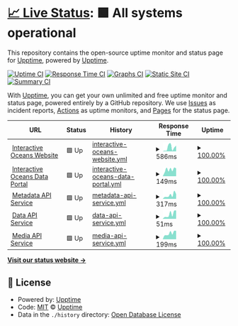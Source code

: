 # [📈 Live Status](https://upptime.github.io/upptime): <!--live status--> **🟩 All systems operational**

This repository contains the open-source uptime monitor and status page for [Upptime](https://upptime.js.org), powered by [Upptime](https://github.com/upptime/upptime).

[![Uptime CI](https://github.com/koj-co/upptime/workflows/Uptime%20CI/badge.svg)](https://github.com/koj-co/upptime/actions?query=workflow%3A%22Uptime+CI%22)
[![Response Time CI](https://github.com/koj-co/upptime/workflows/Response%20Time%20CI/badge.svg)](https://github.com/koj-co/upptime/actions?query=workflow%3A%22Response+Time+CI%22)
[![Graphs CI](https://github.com/koj-co/upptime/workflows/Graphs%20CI/badge.svg)](https://github.com/koj-co/upptime/actions?query=workflow%3A%22Graphs+CI%22)
[![Static Site CI](https://github.com/koj-co/upptime/workflows/Static%20Site%20CI/badge.svg)](https://github.com/koj-co/upptime/actions?query=workflow%3A%22Static+Site+CI%22)
[![Summary CI](https://github.com/koj-co/upptime/workflows/Summary%20CI/badge.svg)](https://github.com/koj-co/upptime/actions?query=workflow%3A%22Summary+CI%22)

With [Upptime](https://upptime.js.org), you can get your own unlimited and free uptime monitor and status page, powered entirely by a GitHub repository. We use [Issues](https://github.com/upptime/upptime/issues) as incident reports, [Actions](https://github.com/cormorack/service-status/actions) as uptime monitors, and [Pages](https://upptime.github.io/upptime) for the status page.

<!--start: status pages-->
<!-- This summary is generated by Upptime (https://github.com/upptime/upptime) -->
<!-- Do not edit this manually, your changes will be overwritten -->
<!-- prettier-ignore -->
| URL | Status | History | Response Time | Uptime |
| --- | ------ | ------- | ------------- | ------ |
| <img alt="" src="https://favicons.githubusercontent.com/interactiveoceans.washington.edu" height="13"> [Interactive Oceans Website](https://interactiveoceans.washington.edu) | 🟩 Up | [interactive-oceans-website.yml](https://github.com/cormorack/service-status/commits/HEAD/history/interactive-oceans-website.yml) | <details><summary><img alt="Response time graph" src="./graphs/interactive-oceans-website/response-time-week.png" height="20"> 586ms</summary><br><a href="https://cormorack.github.io/service-status/history/interactive-oceans-website"><img alt="Response time 649" src="https://img.shields.io/endpoint?url=https%3A%2F%2Fraw.githubusercontent.com%2Fcormorack%2Fservice-status%2FHEAD%2Fapi%2Finteractive-oceans-website%2Fresponse-time.json"></a><br><a href="https://cormorack.github.io/service-status/history/interactive-oceans-website"><img alt="24-hour response time 890" src="https://img.shields.io/endpoint?url=https%3A%2F%2Fraw.githubusercontent.com%2Fcormorack%2Fservice-status%2FHEAD%2Fapi%2Finteractive-oceans-website%2Fresponse-time-day.json"></a><br><a href="https://cormorack.github.io/service-status/history/interactive-oceans-website"><img alt="7-day response time 586" src="https://img.shields.io/endpoint?url=https%3A%2F%2Fraw.githubusercontent.com%2Fcormorack%2Fservice-status%2FHEAD%2Fapi%2Finteractive-oceans-website%2Fresponse-time-week.json"></a><br><a href="https://cormorack.github.io/service-status/history/interactive-oceans-website"><img alt="30-day response time 514" src="https://img.shields.io/endpoint?url=https%3A%2F%2Fraw.githubusercontent.com%2Fcormorack%2Fservice-status%2FHEAD%2Fapi%2Finteractive-oceans-website%2Fresponse-time-month.json"></a><br><a href="https://cormorack.github.io/service-status/history/interactive-oceans-website"><img alt="1-year response time 630" src="https://img.shields.io/endpoint?url=https%3A%2F%2Fraw.githubusercontent.com%2Fcormorack%2Fservice-status%2FHEAD%2Fapi%2Finteractive-oceans-website%2Fresponse-time-year.json"></a></details> | <details><summary><a href="https://cormorack.github.io/service-status/history/interactive-oceans-website">100.00%</a></summary><a href="https://cormorack.github.io/service-status/history/interactive-oceans-website"><img alt="All-time uptime 100.00%" src="https://img.shields.io/endpoint?url=https%3A%2F%2Fraw.githubusercontent.com%2Fcormorack%2Fservice-status%2FHEAD%2Fapi%2Finteractive-oceans-website%2Fuptime.json"></a><br><a href="https://cormorack.github.io/service-status/history/interactive-oceans-website"><img alt="24-hour uptime 100.00%" src="https://img.shields.io/endpoint?url=https%3A%2F%2Fraw.githubusercontent.com%2Fcormorack%2Fservice-status%2FHEAD%2Fapi%2Finteractive-oceans-website%2Fuptime-day.json"></a><br><a href="https://cormorack.github.io/service-status/history/interactive-oceans-website"><img alt="7-day uptime 100.00%" src="https://img.shields.io/endpoint?url=https%3A%2F%2Fraw.githubusercontent.com%2Fcormorack%2Fservice-status%2FHEAD%2Fapi%2Finteractive-oceans-website%2Fuptime-week.json"></a><br><a href="https://cormorack.github.io/service-status/history/interactive-oceans-website"><img alt="30-day uptime 100.00%" src="https://img.shields.io/endpoint?url=https%3A%2F%2Fraw.githubusercontent.com%2Fcormorack%2Fservice-status%2FHEAD%2Fapi%2Finteractive-oceans-website%2Fuptime-month.json"></a><br><a href="https://cormorack.github.io/service-status/history/interactive-oceans-website"><img alt="1-year uptime 100.00%" src="https://img.shields.io/endpoint?url=https%3A%2F%2Fraw.githubusercontent.com%2Fcormorack%2Fservice-status%2FHEAD%2Fapi%2Finteractive-oceans-website%2Fuptime-year.json"></a></details>
| <img alt="" src="https://favicons.githubusercontent.com/app.interactiveoceans.washington.edu" height="13"> [Interactive Oceans Data Portal](https://app.interactiveoceans.washington.edu) | 🟩 Up | [interactive-oceans-data-portal.yml](https://github.com/cormorack/service-status/commits/HEAD/history/interactive-oceans-data-portal.yml) | <details><summary><img alt="Response time graph" src="./graphs/interactive-oceans-data-portal/response-time-week.png" height="20"> 149ms</summary><br><a href="https://cormorack.github.io/service-status/history/interactive-oceans-data-portal"><img alt="Response time 235" src="https://img.shields.io/endpoint?url=https%3A%2F%2Fraw.githubusercontent.com%2Fcormorack%2Fservice-status%2FHEAD%2Fapi%2Finteractive-oceans-data-portal%2Fresponse-time.json"></a><br><a href="https://cormorack.github.io/service-status/history/interactive-oceans-data-portal"><img alt="24-hour response time 176" src="https://img.shields.io/endpoint?url=https%3A%2F%2Fraw.githubusercontent.com%2Fcormorack%2Fservice-status%2FHEAD%2Fapi%2Finteractive-oceans-data-portal%2Fresponse-time-day.json"></a><br><a href="https://cormorack.github.io/service-status/history/interactive-oceans-data-portal"><img alt="7-day response time 149" src="https://img.shields.io/endpoint?url=https%3A%2F%2Fraw.githubusercontent.com%2Fcormorack%2Fservice-status%2FHEAD%2Fapi%2Finteractive-oceans-data-portal%2Fresponse-time-week.json"></a><br><a href="https://cormorack.github.io/service-status/history/interactive-oceans-data-portal"><img alt="30-day response time 224" src="https://img.shields.io/endpoint?url=https%3A%2F%2Fraw.githubusercontent.com%2Fcormorack%2Fservice-status%2FHEAD%2Fapi%2Finteractive-oceans-data-portal%2Fresponse-time-month.json"></a><br><a href="https://cormorack.github.io/service-status/history/interactive-oceans-data-portal"><img alt="1-year response time 227" src="https://img.shields.io/endpoint?url=https%3A%2F%2Fraw.githubusercontent.com%2Fcormorack%2Fservice-status%2FHEAD%2Fapi%2Finteractive-oceans-data-portal%2Fresponse-time-year.json"></a></details> | <details><summary><a href="https://cormorack.github.io/service-status/history/interactive-oceans-data-portal">100.00%</a></summary><a href="https://cormorack.github.io/service-status/history/interactive-oceans-data-portal"><img alt="All-time uptime 100.00%" src="https://img.shields.io/endpoint?url=https%3A%2F%2Fraw.githubusercontent.com%2Fcormorack%2Fservice-status%2FHEAD%2Fapi%2Finteractive-oceans-data-portal%2Fuptime.json"></a><br><a href="https://cormorack.github.io/service-status/history/interactive-oceans-data-portal"><img alt="24-hour uptime 100.00%" src="https://img.shields.io/endpoint?url=https%3A%2F%2Fraw.githubusercontent.com%2Fcormorack%2Fservice-status%2FHEAD%2Fapi%2Finteractive-oceans-data-portal%2Fuptime-day.json"></a><br><a href="https://cormorack.github.io/service-status/history/interactive-oceans-data-portal"><img alt="7-day uptime 100.00%" src="https://img.shields.io/endpoint?url=https%3A%2F%2Fraw.githubusercontent.com%2Fcormorack%2Fservice-status%2FHEAD%2Fapi%2Finteractive-oceans-data-portal%2Fuptime-week.json"></a><br><a href="https://cormorack.github.io/service-status/history/interactive-oceans-data-portal"><img alt="30-day uptime 100.00%" src="https://img.shields.io/endpoint?url=https%3A%2F%2Fraw.githubusercontent.com%2Fcormorack%2Fservice-status%2FHEAD%2Fapi%2Finteractive-oceans-data-portal%2Fuptime-month.json"></a><br><a href="https://cormorack.github.io/service-status/history/interactive-oceans-data-portal"><img alt="1-year uptime 100.00%" src="https://img.shields.io/endpoint?url=https%3A%2F%2Fraw.githubusercontent.com%2Fcormorack%2Fservice-status%2FHEAD%2Fapi%2Finteractive-oceans-data-portal%2Fuptime-year.json"></a></details>
| <img alt="" src="https://favicons.githubusercontent.com/api.interactiveoceans.washington.edu" height="13"> [Metadata API Service](https://api.interactiveoceans.washington.edu/metadata/status) | 🟩 Up | [metadata-api-service.yml](https://github.com/cormorack/service-status/commits/HEAD/history/metadata-api-service.yml) | <details><summary><img alt="Response time graph" src="./graphs/metadata-api-service/response-time-week.png" height="20"> 317ms</summary><br><a href="https://cormorack.github.io/service-status/history/metadata-api-service"><img alt="Response time 377" src="https://img.shields.io/endpoint?url=https%3A%2F%2Fraw.githubusercontent.com%2Fcormorack%2Fservice-status%2FHEAD%2Fapi%2Fmetadata-api-service%2Fresponse-time.json"></a><br><a href="https://cormorack.github.io/service-status/history/metadata-api-service"><img alt="24-hour response time 420" src="https://img.shields.io/endpoint?url=https%3A%2F%2Fraw.githubusercontent.com%2Fcormorack%2Fservice-status%2FHEAD%2Fapi%2Fmetadata-api-service%2Fresponse-time-day.json"></a><br><a href="https://cormorack.github.io/service-status/history/metadata-api-service"><img alt="7-day response time 317" src="https://img.shields.io/endpoint?url=https%3A%2F%2Fraw.githubusercontent.com%2Fcormorack%2Fservice-status%2FHEAD%2Fapi%2Fmetadata-api-service%2Fresponse-time-week.json"></a><br><a href="https://cormorack.github.io/service-status/history/metadata-api-service"><img alt="30-day response time 294" src="https://img.shields.io/endpoint?url=https%3A%2F%2Fraw.githubusercontent.com%2Fcormorack%2Fservice-status%2FHEAD%2Fapi%2Fmetadata-api-service%2Fresponse-time-month.json"></a><br><a href="https://cormorack.github.io/service-status/history/metadata-api-service"><img alt="1-year response time 367" src="https://img.shields.io/endpoint?url=https%3A%2F%2Fraw.githubusercontent.com%2Fcormorack%2Fservice-status%2FHEAD%2Fapi%2Fmetadata-api-service%2Fresponse-time-year.json"></a></details> | <details><summary><a href="https://cormorack.github.io/service-status/history/metadata-api-service">100.00%</a></summary><a href="https://cormorack.github.io/service-status/history/metadata-api-service"><img alt="All-time uptime 98.48%" src="https://img.shields.io/endpoint?url=https%3A%2F%2Fraw.githubusercontent.com%2Fcormorack%2Fservice-status%2FHEAD%2Fapi%2Fmetadata-api-service%2Fuptime.json"></a><br><a href="https://cormorack.github.io/service-status/history/metadata-api-service"><img alt="24-hour uptime 100.00%" src="https://img.shields.io/endpoint?url=https%3A%2F%2Fraw.githubusercontent.com%2Fcormorack%2Fservice-status%2FHEAD%2Fapi%2Fmetadata-api-service%2Fuptime-day.json"></a><br><a href="https://cormorack.github.io/service-status/history/metadata-api-service"><img alt="7-day uptime 100.00%" src="https://img.shields.io/endpoint?url=https%3A%2F%2Fraw.githubusercontent.com%2Fcormorack%2Fservice-status%2FHEAD%2Fapi%2Fmetadata-api-service%2Fuptime-week.json"></a><br><a href="https://cormorack.github.io/service-status/history/metadata-api-service"><img alt="30-day uptime 100.00%" src="https://img.shields.io/endpoint?url=https%3A%2F%2Fraw.githubusercontent.com%2Fcormorack%2Fservice-status%2FHEAD%2Fapi%2Fmetadata-api-service%2Fuptime-month.json"></a><br><a href="https://cormorack.github.io/service-status/history/metadata-api-service"><img alt="1-year uptime 98.33%" src="https://img.shields.io/endpoint?url=https%3A%2F%2Fraw.githubusercontent.com%2Fcormorack%2Fservice-status%2FHEAD%2Fapi%2Fmetadata-api-service%2Fuptime-year.json"></a></details>
| <img alt="" src="https://favicons.githubusercontent.com/api.interactiveoceans.washington.edu" height="13"> [Data API Service](https://api.interactiveoceans.washington.edu/data/status) | 🟩 Up | [data-api-service.yml](https://github.com/cormorack/service-status/commits/HEAD/history/data-api-service.yml) | <details><summary><img alt="Response time graph" src="./graphs/data-api-service/response-time-week.png" height="20"> 51ms</summary><br><a href="https://cormorack.github.io/service-status/history/data-api-service"><img alt="Response time 108" src="https://img.shields.io/endpoint?url=https%3A%2F%2Fraw.githubusercontent.com%2Fcormorack%2Fservice-status%2FHEAD%2Fapi%2Fdata-api-service%2Fresponse-time.json"></a><br><a href="https://cormorack.github.io/service-status/history/data-api-service"><img alt="24-hour response time 94" src="https://img.shields.io/endpoint?url=https%3A%2F%2Fraw.githubusercontent.com%2Fcormorack%2Fservice-status%2FHEAD%2Fapi%2Fdata-api-service%2Fresponse-time-day.json"></a><br><a href="https://cormorack.github.io/service-status/history/data-api-service"><img alt="7-day response time 51" src="https://img.shields.io/endpoint?url=https%3A%2F%2Fraw.githubusercontent.com%2Fcormorack%2Fservice-status%2FHEAD%2Fapi%2Fdata-api-service%2Fresponse-time-week.json"></a><br><a href="https://cormorack.github.io/service-status/history/data-api-service"><img alt="30-day response time 343" src="https://img.shields.io/endpoint?url=https%3A%2F%2Fraw.githubusercontent.com%2Fcormorack%2Fservice-status%2FHEAD%2Fapi%2Fdata-api-service%2Fresponse-time-month.json"></a><br><a href="https://cormorack.github.io/service-status/history/data-api-service"><img alt="1-year response time 111" src="https://img.shields.io/endpoint?url=https%3A%2F%2Fraw.githubusercontent.com%2Fcormorack%2Fservice-status%2FHEAD%2Fapi%2Fdata-api-service%2Fresponse-time-year.json"></a></details> | <details><summary><a href="https://cormorack.github.io/service-status/history/data-api-service">100.00%</a></summary><a href="https://cormorack.github.io/service-status/history/data-api-service"><img alt="All-time uptime 76.81%" src="https://img.shields.io/endpoint?url=https%3A%2F%2Fraw.githubusercontent.com%2Fcormorack%2Fservice-status%2FHEAD%2Fapi%2Fdata-api-service%2Fuptime.json"></a><br><a href="https://cormorack.github.io/service-status/history/data-api-service"><img alt="24-hour uptime 100.00%" src="https://img.shields.io/endpoint?url=https%3A%2F%2Fraw.githubusercontent.com%2Fcormorack%2Fservice-status%2FHEAD%2Fapi%2Fdata-api-service%2Fuptime-day.json"></a><br><a href="https://cormorack.github.io/service-status/history/data-api-service"><img alt="7-day uptime 100.00%" src="https://img.shields.io/endpoint?url=https%3A%2F%2Fraw.githubusercontent.com%2Fcormorack%2Fservice-status%2FHEAD%2Fapi%2Fdata-api-service%2Fuptime-week.json"></a><br><a href="https://cormorack.github.io/service-status/history/data-api-service"><img alt="30-day uptime 99.94%" src="https://img.shields.io/endpoint?url=https%3A%2F%2Fraw.githubusercontent.com%2Fcormorack%2Fservice-status%2FHEAD%2Fapi%2Fdata-api-service%2Fuptime-month.json"></a><br><a href="https://cormorack.github.io/service-status/history/data-api-service"><img alt="1-year uptime 74.53%" src="https://img.shields.io/endpoint?url=https%3A%2F%2Fraw.githubusercontent.com%2Fcormorack%2Fservice-status%2FHEAD%2Fapi%2Fdata-api-service%2Fuptime-year.json"></a></details>
| <img alt="" src="https://favicons.githubusercontent.com/api.interactiveoceans.washington.edu" height="13"> [Media API Service](https://api.interactiveoceans.washington.edu/media) | 🟩 Up | [media-api-service.yml](https://github.com/cormorack/service-status/commits/HEAD/history/media-api-service.yml) | <details><summary><img alt="Response time graph" src="./graphs/media-api-service/response-time-week.png" height="20"> 199ms</summary><br><a href="https://cormorack.github.io/service-status/history/media-api-service"><img alt="Response time 220" src="https://img.shields.io/endpoint?url=https%3A%2F%2Fraw.githubusercontent.com%2Fcormorack%2Fservice-status%2FHEAD%2Fapi%2Fmedia-api-service%2Fresponse-time.json"></a><br><a href="https://cormorack.github.io/service-status/history/media-api-service"><img alt="24-hour response time 281" src="https://img.shields.io/endpoint?url=https%3A%2F%2Fraw.githubusercontent.com%2Fcormorack%2Fservice-status%2FHEAD%2Fapi%2Fmedia-api-service%2Fresponse-time-day.json"></a><br><a href="https://cormorack.github.io/service-status/history/media-api-service"><img alt="7-day response time 199" src="https://img.shields.io/endpoint?url=https%3A%2F%2Fraw.githubusercontent.com%2Fcormorack%2Fservice-status%2FHEAD%2Fapi%2Fmedia-api-service%2Fresponse-time-week.json"></a><br><a href="https://cormorack.github.io/service-status/history/media-api-service"><img alt="30-day response time 218" src="https://img.shields.io/endpoint?url=https%3A%2F%2Fraw.githubusercontent.com%2Fcormorack%2Fservice-status%2FHEAD%2Fapi%2Fmedia-api-service%2Fresponse-time-month.json"></a><br><a href="https://cormorack.github.io/service-status/history/media-api-service"><img alt="1-year response time 217" src="https://img.shields.io/endpoint?url=https%3A%2F%2Fraw.githubusercontent.com%2Fcormorack%2Fservice-status%2FHEAD%2Fapi%2Fmedia-api-service%2Fresponse-time-year.json"></a></details> | <details><summary><a href="https://cormorack.github.io/service-status/history/media-api-service">100.00%</a></summary><a href="https://cormorack.github.io/service-status/history/media-api-service"><img alt="All-time uptime 99.42%" src="https://img.shields.io/endpoint?url=https%3A%2F%2Fraw.githubusercontent.com%2Fcormorack%2Fservice-status%2FHEAD%2Fapi%2Fmedia-api-service%2Fuptime.json"></a><br><a href="https://cormorack.github.io/service-status/history/media-api-service"><img alt="24-hour uptime 100.00%" src="https://img.shields.io/endpoint?url=https%3A%2F%2Fraw.githubusercontent.com%2Fcormorack%2Fservice-status%2FHEAD%2Fapi%2Fmedia-api-service%2Fuptime-day.json"></a><br><a href="https://cormorack.github.io/service-status/history/media-api-service"><img alt="7-day uptime 100.00%" src="https://img.shields.io/endpoint?url=https%3A%2F%2Fraw.githubusercontent.com%2Fcormorack%2Fservice-status%2FHEAD%2Fapi%2Fmedia-api-service%2Fuptime-week.json"></a><br><a href="https://cormorack.github.io/service-status/history/media-api-service"><img alt="30-day uptime 100.00%" src="https://img.shields.io/endpoint?url=https%3A%2F%2Fraw.githubusercontent.com%2Fcormorack%2Fservice-status%2FHEAD%2Fapi%2Fmedia-api-service%2Fuptime-month.json"></a><br><a href="https://cormorack.github.io/service-status/history/media-api-service"><img alt="1-year uptime 99.37%" src="https://img.shields.io/endpoint?url=https%3A%2F%2Fraw.githubusercontent.com%2Fcormorack%2Fservice-status%2FHEAD%2Fapi%2Fmedia-api-service%2Fuptime-year.json"></a></details>

<!--end: status pages-->

[**Visit our status website →**](https://upptime.github.io/upptime)

## 📄 License

- Powered by: [Upptime](https://github.com/upptime/upptime)
- Code: [MIT](./LICENSE) © [Upptime](https://upptime.js.org)
- Data in the `./history` directory: [Open Database License](https://opendatacommons.org/licenses/odbl/1-0/)
